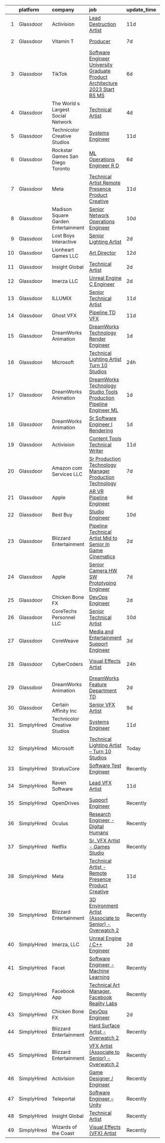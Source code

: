 

|    | platform    | company                             | job                                                                                                                                                                                                                                                                                                                                                                                                                                                                                                                                                                                                                                                                                                                                                                                                                                                                                                                                                                                                                                                                                                                                                                                                                                                                                                                                                                                                                                                                                     | update_time   | location           |
|---:|:------------|:------------------------------------|:----------------------------------------------------------------------------------------------------------------------------------------------------------------------------------------------------------------------------------------------------------------------------------------------------------------------------------------------------------------------------------------------------------------------------------------------------------------------------------------------------------------------------------------------------------------------------------------------------------------------------------------------------------------------------------------------------------------------------------------------------------------------------------------------------------------------------------------------------------------------------------------------------------------------------------------------------------------------------------------------------------------------------------------------------------------------------------------------------------------------------------------------------------------------------------------------------------------------------------------------------------------------------------------------------------------------------------------------------------------------------------------------------------------------------------------------------------------------------------------|:--------------|:-------------------|
|  1 | Glassdoor   | Activision                          | [Lead Destruction Artist](https://www.glassdoor.com/partner/jobListing.htm?pos=130&ao=1136043&s=58&guid=0000018326369b709af7659d8c419e4c&src=GD_JOB_AD&t=SR&vt=w&cs=1_eb6b2987&cb=1662793456808&jobListingId=1008101904567&jrtk=3-0-1gcj3d6ssjrou801-1gcj3d6tdghrg800-e8e640fc76d6cf67-)                                                                                                                                                                                                                                                                                                                                                                                                                                                                                                                                                                                                                                                                                                                                                                                                                                                                                                                                                                                                                                                                                                                                                                                                | 11d           | Middleton, WI      |
|  2 | Glassdoor   | Vitamin T                           | [Producer](https://www.glassdoor.com/partner/jobListing.htm?pos=106&ao=1110586&s=58&guid=0000018326369b709af7659d8c419e4c&src=GD_JOB_AD&t=SR&vt=w&cs=1_32b66abd&cb=1662793456804&jobListingId=1008114178951&cpc=3DB599BF2F4828F0&jrtk=3-0-1gcj3d6ssjrou801-1gcj3d6tdghrg800-e46064662fafb748--6NYlbfkN0DMrcEu7yrtATojKJA7cEzGQ3FdRGWLh0CZQInL4ECGI6k5tN82kdM0cJmh4vC7Gghphupef1cN6IlOTgMGADI-i2kb12ymzESQsmVIKdeBMrHVj1mVfahr3EwUgAel5KCeqATofhJbwCjg4rEUoGHyyaaRdvh7cQh_M0ZJBEp8KSubN5fZca-IhiP-uCIzzdgHJPEfeCwmnqGLOyWv3xUg-tX7SzKd673DaaZwfCJSfuGDzia_iTFNhZ5-AaH2nsBN2IRg4GwBvQhvZUXAhx129sfvLHp0zmAcSK6vVO5POaSJoWM6CwXq124YuJ3EGs_rMVpFdfxue6VRee6yulSg8CtH_6e17mpQGJvofWLDrMUK1n5RLos0L5aqHgajbKlbZ2PrRNMYKZIysRQOuRX5M-uQUI0rm41iS62uZX0jdZ4jfvZSB0M0UmLA5la4Wii8NjvDf12UcSJ57kSrG2ZiEBhkcn5y9b8Z5dnNVCTvug%3D%3D)                                                                                                                                                                                                                                                                                                                                                                                                                                                                                                                                                                                                                                                              | 7d            | Vancouver, WA      |
|  3 | Glassdoor   | TikTok                              | [Software Engineer  University Graduate  Product Architecture    2023 Start  BS MS ](https://www.glassdoor.com/partner/jobListing.htm?pos=117&ao=1136043&s=58&guid=0000018326369b709af7659d8c419e4c&src=GD_JOB_AD&t=SR&vt=w&cs=1_9d6cca37&cb=1662793456806&jobListingId=1008115756747&jrtk=3-0-1gcj3d6ssjrou801-1gcj3d6tdghrg800-814e7b5c19a9a706-)                                                                                                                                                                                                                                                                                                                                                                                                                                                                                                                                                                                                                                                                                                                                                                                                                                                                                                                                                                                                                                                                                                                                     | 6d            | Mountain View, CA  |
|  4 | Glassdoor   | The World s Largest Social Network  | [Technical Artist](https://www.glassdoor.com/partner/jobListing.htm?pos=102&ao=1110586&s=58&guid=0000018326369b709af7659d8c419e4c&src=GD_JOB_AD&t=SR&vt=w&ea=1&cs=1_c2ccff3a&cb=1662793456804&jobListingId=1008119621893&cpc=59DEFF8D475298C3&jrtk=3-0-1gcj3d6ssjrou801-1gcj3d6tdghrg800-965fa4679203ee31--6NYlbfkN0DSgjPPcnEdvoK3uuxfISLALE6pB1FR7YSHOr_tSg5_QGIhoz_2VqUepdcKLBLI_zSAkyoPLr8SW3FfEkHJ_qiI5RDq0LiClGu-LULNv5_viEarxV8-MoCSseMuDOhubK7TesTYt27YKo8C_3i3iI14o1pk30q-Muxtdt3gnS2UzBPJhjqABA_TlCUs7qmIeKhfzkOJFmI1oLS-7ldsAvWQCr38UiZ2Pssb9Tp9az7iVO7PGWL6Hm1kPd9jY1p5tbfnmWPq04mXI376-mUSMfi9K3KxltERy1sOHHTjiR41moMV0XD5AZH11P4GuicR19YZ-nCX9APmA5cIp4nSIgtWkLYrRW4RijCy4rj--iR8_KYL11cH-21Fy7k5RLAVVN1gdLGROleyhKXPD0V1O46Y7iKJl0EvNm6g2fd6WUEvP01W8NAx-eCl68l7bcI4Vod1nlfZWQTNbBNYRByX7-7uyWgGexUxqNuLmyF1mJShH4Fs-ffpK0MJn4XVLyYPTSdmuiuBOSFOgdseO3aen2NSsIJIOVmRNeRNrRO_XvjeH5Q06lU_Yr8WtNxqwDqeZY2AmNgEhkbhCoxg4Cl-AS_l)                                                                                                                                                                                                                                                                                                                                                                                                                                                                                                                                             | 4d            | Houston, TX        |
|  5 | Glassdoor   | Technicolor Creative Studios        | [Systems Engineer](https://www.glassdoor.com/partner/jobListing.htm?pos=119&ao=1136043&s=58&guid=0000018326369b709af7659d8c419e4c&src=GD_JOB_AD&t=SR&vt=w&cs=1_b3d49b31&cb=1662793456807&jobListingId=1008102704048&jrtk=3-0-1gcj3d6ssjrou801-1gcj3d6tdghrg800-c432b86d3dee0af1-)                                                                                                                                                                                                                                                                                                                                                                                                                                                                                                                                                                                                                                                                                                                                                                                                                                                                                                                                                                                                                                                                                                                                                                                                       | 11d           | Chicago, IL        |
|  6 | Glassdoor   | Rockstar Games San Diego   Toronto  | [ML Operations Engineer  R D](https://www.glassdoor.com/partner/jobListing.htm?pos=121&ao=1136043&s=58&guid=0000018326369b709af7659d8c419e4c&src=GD_JOB_AD&t=SR&vt=w&cs=1_190f3f27&cb=1662793456807&jobListingId=1008115995962&jrtk=3-0-1gcj3d6ssjrou801-1gcj3d6tdghrg800-b70124e74eff7913-)                                                                                                                                                                                                                                                                                                                                                                                                                                                                                                                                                                                                                                                                                                                                                                                                                                                                                                                                                                                                                                                                                                                                                                                            | 6d            | Carlsbad, CA       |
|  7 | Glassdoor   | Meta                                | [Technical Artist   Remote Presence Product Creative](https://www.glassdoor.com/partner/jobListing.htm?pos=101&ao=1110586&s=58&guid=0000018326369b709af7659d8c419e4c&src=GD_JOB_AD&t=SR&vt=w&cs=1_ace3f14c&cb=1662793456803&jobListingId=1008101171105&cpc=E773D000C9BC26FA&jrtk=3-0-1gcj3d6ssjrou801-1gcj3d6tdghrg800-85467b230cdb1f12--6NYlbfkN0DYl4UJW4r1Vl7FEn6T9F-rD9lpC-0oMJVSiWjK_MGUd8e8cHXcpv6KPyjLHZEfqkUqQ3MUZpLff_3c0NCOOAZfaaadDCk6VInjisDfU2K-59ShlDbp3VlJNHySlmqBD-U2eTsVMZDd-pjKhVEqyrrRF1i1GL51CwZw25K3ERkALNiJlucmfi0pTVRmXosyZT7Yea3Fjn7zFYRnBM5pfJMwLdkBFoIuUOWUYxbH_Wih2bRefuKki_3P0JebyKheNNzEYZvG_MT58x7gp1SkeEPk9z2KsJCq4NU95Rg8-WKoWs0DJFu0qdoc_lG9-_aStp0zV7IkfwEn1-3nRv10JWC3kgH7z8D5IoTBNvqyNDjlElprhHKadr34pIvcQkSGp0VUIY_ZATcsNNK3d-biP8wZRHVl4kRaZ7ERe5iXs7Tz_KJ6nVXQFy8egNZ5hQlIBwvSfvbQW5EZ-xah3vAocgz4AKphjnUCTCUciDwRY6YczhRK_Ph3BUJN2tTM3_wMar_Hxg2NQKjSAmqcwgD28a3NjMFuwQkDqb4rU-o2Azt8r6MS-ZuceXI_Zigcy9nGC1oHJu1_1qCIYmMXoU5MQo6heuQkJjX2d9nYheCCnvH3X6zAJAVhfSamPl_lzuqGlfNvIy1Z7Ogpde6uHxj4orrHXdzUr8Q1KtSpywPR8bx1tyw4sGxKEfuTEjgVBnesqsD9sMqNigIhI8J-Yo6PRMD3Ohny5Zu1JgoAQpZRD5VN0Iwe_uGioITkEy55gVfq3n6cb0lgLk3bA3tqe3nAs25l9psJeS_jgN45q2GmF7Clw1u5FFLGM2qdL7z0CuGDcv3tbun3EbQlC1OmpNYDF0BVbK_frIaaVwb0Vr6GT4xDg9Xbd4lliwbd1ldUUmlt1WMmYYvdPHBQmUV_u9idQ7RLSkU07Xc8W3pU0jfF8XyRBSzNamC7SmX8MbP90LMWHhStryGTwTBBb0lVrdukRTsUhj2sFRqvxrFA-rNLWTulQenkOZ2ew-3yygpxm84kKoKQNOcI3O8PeEKynvKjHsFcVPQj0P2xiYf0uWP6J5kk4kFEQw6V5nHsJO6QbKQ8ZIQ%3D) | 11d           | Remote             |
|  8 | Glassdoor   | Madison Square Garden Entertainment | [Senior Network Operations Engineer](https://www.glassdoor.com/partner/jobListing.htm?pos=122&ao=1136043&s=58&guid=0000018326369b709af7659d8c419e4c&src=GD_JOB_AD&t=SR&vt=w&cs=1_a3fffc36&cb=1662793456807&jobListingId=1008104139558&jrtk=3-0-1gcj3d6ssjrou801-1gcj3d6tdghrg800-e420c81801f6d127-)                                                                                                                                                                                                                                                                                                                                                                                                                                                                                                                                                                                                                                                                                                                                                                                                                                                                                                                                                                                                                                                                                                                                                                                     | 10d           | New York, NY       |
|  9 | Glassdoor   | Lost Boys Interactive               | [Senior Lighting Artist](https://www.glassdoor.com/partner/jobListing.htm?pos=123&ao=1136043&s=58&guid=0000018326369b709af7659d8c419e4c&src=GD_JOB_AD&t=SR&vt=w&ea=1&cs=1_4b0d50b8&cb=1662793456807&jobListingId=1008124948273&jrtk=3-0-1gcj3d6ssjrou801-1gcj3d6tdghrg800-26a4a2f30f46c7ef-)                                                                                                                                                                                                                                                                                                                                                                                                                                                                                                                                                                                                                                                                                                                                                                                                                                                                                                                                                                                                                                                                                                                                                                                            | 2d            | Remote             |
| 10 | Glassdoor   | Lionheart Games  LLC                | [Art Director](https://www.glassdoor.com/partner/jobListing.htm?pos=127&ao=1136043&s=58&guid=0000018326369b709af7659d8c419e4c&src=GD_JOB_AD&t=SR&vt=w&ea=1&cs=1_37d050fe&cb=1662793456807&jobListingId=1008098999030&jrtk=3-0-1gcj3d6ssjrou801-1gcj3d6tdghrg800-17046921e110a5c4-)                                                                                                                                                                                                                                                                                                                                                                                                                                                                                                                                                                                                                                                                                                                                                                                                                                                                                                                                                                                                                                                                                                                                                                                                      | 12d           | Atlanta, GA        |
| 11 | Glassdoor   | Insight Global                      | [Technical Artist](https://www.glassdoor.com/partner/jobListing.htm?pos=107&ao=1110586&s=58&guid=0000018326369b709af7659d8c419e4c&src=GD_JOB_AD&t=SR&vt=w&cs=1_8988d8cb&cb=1662793456804&jobListingId=1008123474299&cpc=2CAED5C921A5F994&jrtk=3-0-1gcj3d6ssjrou801-1gcj3d6tdghrg800-3ffd07806c8889f3--6NYlbfkN0BKkHZu3wF05EeDimN_p6sYpKCMArvwa95YdH7UpkaBCqc7l59ErwqcyE8VoIfttn5P2vTHJPti_nwkT4fb5O4p0Xe2I7HGmxpXf_-TVdAgPrHPz3Jkl4sweMJzLGIiCdpSpBml2_BABUKrZJj7c0jGfAgfa6uN3II_XY-NMdF7ENgBo0S-MTp2-DRRisg4lEt-kKwg84k1nblEnBTUDmDW1rerWNtC45U2JE3pmdqdgtrIgmG0eDKRRn-1qgDJ9utBWaZGLLwh1tVLpIHY_6EEt8LFCnXsvtuI3t_foLmJX5pTEQyRD8E9vuljutKoNiEW4I69iWlnITPwrovAFJ6hU7cMFCMzNcKo7lxRFExdR5GwGf1QFz0_zlURqxXFoz66hggEA20IUPMNGBJzagOE5QMZFCYzV1N4TBKBOFz8OXv425BGfqGEovWtALuaD3gcDO2ges15FoEY4gM5w3jm5s-9vmq1QAN83-Sdv4hEpw%3D%3D)                                                                                                                                                                                                                                                                                                                                                                                                                                                                                                                                                                                                                                                      | 2d            | Sunnyvale, CA      |
| 12 | Glassdoor   | Imerza  LLC                         | [Unreal Engine   C   Engineer](https://www.glassdoor.com/partner/jobListing.htm?pos=110&ao=1136043&s=58&guid=0000018326369b709af7659d8c419e4c&src=GD_JOB_AD&t=SR&vt=w&ea=1&cs=1_f7966761&cb=1662793456804&jobListingId=1008122462070&jrtk=3-0-1gcj3d6ssjrou801-1gcj3d6tdghrg800-e87ac44f608c4a3b-)                                                                                                                                                                                                                                                                                                                                                                                                                                                                                                                                                                                                                                                                                                                                                                                                                                                                                                                                                                                                                                                                                                                                                                                      | 2d            | Remote             |
| 13 | Glassdoor   | ILLUMIX                             | [Senior Technical Artist](https://www.glassdoor.com/partner/jobListing.htm?pos=129&ao=1136043&s=58&guid=0000018326369b709af7659d8c419e4c&src=GD_JOB_AD&t=SR&vt=w&cs=1_e2f3c0a0&cb=1662793456808&jobListingId=1008102815478&jrtk=3-0-1gcj3d6ssjrou801-1gcj3d6tdghrg800-383da98ed51d426c-)                                                                                                                                                                                                                                                                                                                                                                                                                                                                                                                                                                                                                                                                                                                                                                                                                                                                                                                                                                                                                                                                                                                                                                                                | 11d           | Remote             |
| 14 | Glassdoor   | Ghost VFX                           | [Pipeline TD  VFX ](https://www.glassdoor.com/partner/jobListing.htm?pos=115&ao=1136043&s=58&guid=0000018326369b709af7659d8c419e4c&src=GD_JOB_AD&t=SR&vt=w&ea=1&cs=1_081014bc&cb=1662793456805&jobListingId=1008102571086&jrtk=3-0-1gcj3d6ssjrou801-1gcj3d6tdghrg800-2fcae1dd80b279d3-)                                                                                                                                                                                                                                                                                                                                                                                                                                                                                                                                                                                                                                                                                                                                                                                                                                                                                                                                                                                                                                                                                                                                                                                                 | 11d           | Burbank, CA        |
| 15 | Glassdoor   | DreamWorks Animation                | [DreamWorks Technology   Render Engineer](https://www.glassdoor.com/partner/jobListing.htm?pos=113&ao=1136043&s=58&guid=0000018326369b709af7659d8c419e4c&src=GD_JOB_AD&t=SR&vt=w&cs=1_0725fd4c&cb=1662793456805&jobListingId=1008125137078&jrtk=3-0-1gcj3d6ssjrou801-1gcj3d6tdghrg800-d8bf5979953cf7fe-)                                                                                                                                                                                                                                                                                                                                                                                                                                                                                                                                                                                                                                                                                                                                                                                                                                                                                                                                                                                                                                                                                                                                                                                | 1d            | Glendale, CA       |
| 16 | Glassdoor   | Microsoft                           | [Technical Lighting Artist   Turn 10 Studios](https://www.glassdoor.com/partner/jobListing.htm?pos=111&ao=1136043&s=58&guid=0000018326369b709af7659d8c419e4c&src=GD_JOB_AD&t=SR&vt=w&cs=1_8b66d391&cb=1662793456804&jobListingId=1008129981036&jrtk=3-0-1gcj3d6ssjrou801-1gcj3d6tdghrg800-4918a6e6feee778c-)                                                                                                                                                                                                                                                                                                                                                                                                                                                                                                                                                                                                                                                                                                                                                                                                                                                                                                                                                                                                                                                                                                                                                                            | 24h           | Redmond, WA        |
| 17 | Glassdoor   | DreamWorks Animation                | [DreamWorks Technology   Studio Tools   Production Pipeline Engineer  ML](https://www.glassdoor.com/partner/jobListing.htm?pos=120&ao=1136043&s=58&guid=0000018326369b709af7659d8c419e4c&src=GD_JOB_AD&t=SR&vt=w&cs=1_8c3c669b&cb=1662793456807&jobListingId=1008125137080&jrtk=3-0-1gcj3d6ssjrou801-1gcj3d6tdghrg800-6e373b1159455918-)                                                                                                                                                                                                                                                                                                                                                                                                                                                                                                                                                                                                                                                                                                                                                                                                                                                                                                                                                                                                                                                                                                                                                | 1d            | Glendale, CA       |
| 18 | Glassdoor   | DreamWorks Animation                | [Sr  Software Engineer I  Rendering ](https://www.glassdoor.com/partner/jobListing.htm?pos=112&ao=1136043&s=58&guid=0000018326369b709af7659d8c419e4c&src=GD_JOB_AD&t=SR&vt=w&cs=1_e1908f44&cb=1662793456804&jobListingId=1008125144860&jrtk=3-0-1gcj3d6ssjrou801-1gcj3d6tdghrg800-72e61188ff314fe9-)                                                                                                                                                                                                                                                                                                                                                                                                                                                                                                                                                                                                                                                                                                                                                                                                                                                                                                                                                                                                                                                                                                                                                                                    | 1d            | Glendale, CA       |
| 19 | Glassdoor   | Activision                          | [Content Tools Technical Writer](https://www.glassdoor.com/partner/jobListing.htm?pos=124&ao=1136043&s=58&guid=0000018326369b709af7659d8c419e4c&src=GD_JOB_AD&t=SR&vt=w&cs=1_08472394&cb=1662793456807&jobListingId=1008102725720&jrtk=3-0-1gcj3d6ssjrou801-1gcj3d6tdghrg800-676b2ac91bf4d530-)                                                                                                                                                                                                                                                                                                                                                                                                                                                                                                                                                                                                                                                                                                                                                                                                                                                                                                                                                                                                                                                                                                                                                                                         | 11d           | Woodland Hills, CA |
| 20 | Glassdoor   | Amazon com Services LLC             | [Sr  Production Technology Manager  Production Technology](https://www.glassdoor.com/partner/jobListing.htm?pos=128&ao=1136043&s=58&guid=0000018326369b709af7659d8c419e4c&src=GD_JOB_AD&t=SR&vt=w&cs=1_f98bc9fb&cb=1662793456807&jobListingId=1008112972348&jrtk=3-0-1gcj3d6ssjrou801-1gcj3d6tdghrg800-bd790fcada73d3ba-)                                                                                                                                                                                                                                                                                                                                                                                                                                                                                                                                                                                                                                                                                                                                                                                                                                                                                                                                                                                                                                                                                                                                                               | 7d            | Culver City, CA    |
| 21 | Glassdoor   | Apple                               | [AR VR Pipeline Engineer](https://www.glassdoor.com/partner/jobListing.htm?pos=103&ao=1110586&s=58&guid=0000018326369b709af7659d8c419e4c&src=GD_JOB_AD&t=SR&vt=w&cs=1_a058152f&cb=1662793456803&jobListingId=1008105396645&cpc=2CAED5C921A5F994&jrtk=3-0-1gcj3d6ssjrou801-1gcj3d6tdghrg800-c9ac99f385a34465--6NYlbfkN0BvKrLyj5gPmtZO9T8euul8TCxuuKNOtzRJOomxnwSEodTz2Bc-sPZlbtkML8D-m4rJEUgS2vPkgOVI7njqcyrxX869DpGye6ixWwn10iahY1e7v0vW0_yEUbkFwIQL54u2pH-wLan3uP1QN0-cDeLNaBnyjyJWVWVGubk5DmRA8No5zbUOOXoOzSouSs2Rhj8DuFOra_8FVIfMvU645J5LBZYLmfD9ojbePbEU8oGIS6y9m1ab8JjQTqc_0TNvV4qJIRUtYREKXTJP3cA7UMg6MarKBFFi6ceVBigFC_XkvzhgoM-iO9NcfjJIjzBSChWj9XWJ9ZfjLNKyWfFOV6oeVSH-rqz50HifwJlxrAPZzosu9isDF73GS8CmRfMtXAPPRw2IaqEas9_OzzWPciqJQLQOhzjBB0urqQS4w3O8VW0sNL8VX8XO1R30IKvhqI6jCHWnvG8mOLyNCD_es8RShserxXKJumnvOs3iN9zprpjNMh-4kVeTsibYN1V6au8LVgNt6LYg-8VgOKOR4SAqZAaM7ITeHcsXOHkYm-LsDXLNxUDKupnz6gYDnlHRg1NIk53CHXPjvZBM3i4EaQTUH60bbTIZhKvOwmo_Mct6DsmnwyjsMNxV5KVGfTFrPQGqmWNakBSIXLAl4eNu6Ziz0EIdiEasxs50p05glGXVaOE1Xi5ZkXQjgLrdn7ZbcCL3oOINV9QuHUgWADrOkSKVdLYMHwbXqdeWUJo6P5huzFonlZH0tIjd41lOJGt3KGjmMIBp9ozVvgGr-npoQ9vohZxtRGPSf0sJkAdIAfOpy7wsCZZo0puj51DViXxadzj9OPYTdy67x5gKCcR5frEEsUqD8MSJDtx9GkWznXK1DaZSezz0asRadCrs6TBupbPQt6bnlNb-ZDHP9siXvZp5702c_ATGgSsrN5jx7xXmo4p74Ev6-npHK5VaKlswAGIEKRWWfb--fQ%3D%3D)                                                                                                                                               | 9d            | Boulder, CO        |
| 22 | Glassdoor   | Best Buy                            | [Studio Engineer](https://www.glassdoor.com/partner/jobListing.htm?pos=114&ao=1136043&s=58&guid=0000018326369b709af7659d8c419e4c&src=GD_JOB_AD&t=SR&vt=w&cs=1_d8ffc5aa&cb=1662793456805&jobListingId=1008103829809&jrtk=3-0-1gcj3d6ssjrou801-1gcj3d6tdghrg800-89feb7922c3e7e6b-)                                                                                                                                                                                                                                                                                                                                                                                                                                                                                                                                                                                                                                                                                                                                                                                                                                                                                                                                                                                                                                                                                                                                                                                                        | 10d           | Richfield, MN      |
| 23 | Glassdoor   | Blizzard Entertainment              | [Pipeline Technical Artist  Mid to Senior   In Game Cinematics](https://www.glassdoor.com/partner/jobListing.htm?pos=125&ao=1136043&s=58&guid=0000018326369b709af7659d8c419e4c&src=GD_JOB_AD&t=SR&vt=w&cs=1_018ffb8d&cb=1662793456807&jobListingId=1008124066208&jrtk=3-0-1gcj3d6ssjrou801-1gcj3d6tdghrg800-926d8e038cdbdebc-)                                                                                                                                                                                                                                                                                                                                                                                                                                                                                                                                                                                                                                                                                                                                                                                                                                                                                                                                                                                                                                                                                                                                                          | 2d            | Irvine, CA         |
| 24 | Glassdoor   | Apple                               | [Senior Camera HW   SW Prototyping Engineer](https://www.glassdoor.com/partner/jobListing.htm?pos=105&ao=1110586&s=58&guid=0000018326369b709af7659d8c419e4c&src=GD_JOB_AD&t=SR&vt=w&cs=1_d3af36e7&cb=1662793456804&jobListingId=1008115119193&cpc=AC285F3A3ECA6BB0&jrtk=3-0-1gcj3d6ssjrou801-1gcj3d6tdghrg800-ddb1de0af28553b5--6NYlbfkN0BvKrLyj5gPmtZO9T8euul8TCxuuKNOtzRJOomxnwSEodTz2Bc-sPZl-XpHqNXOMUhOPmw27DKr02uhuQvedseg64Owh03uSQo3kF8BTr7EPuLvkGXori9jcL_F8LoAXGMfAKBklqFPnk7dLYW4F_ma8R1krs9Twjyer5dAboSOp-bhVyoaO5M4xQMzFmterPYtEvY9B6GRvGwX8buidw52QXdnMRGJsgrW90dMGzk0N8WdfJU26uJROkbJrc7BetsQpL1ktSN1hGHIBiyPNAWNqjQeIOjTlC4QWz9Xc9eOwomZ8SoOVrkcTRxM0SEZFBhbkRG1tYcMDdlutG9BAYFcdGsloyVRzB3zHaJDVgECdR4rIC-baBqL0pJ2OCKNt9W5C21ZB3PsM7v_1F88fwPr0axfbwTtlQGeEJb_BN8CHDcdfyLiIhVnPBNxXtlJ5KIDfQ2eeijQ6ErQNtueDIutD4M--rFLMKd5uKIKmj2oS8DIJgrImwn1vsJ6lAZB40Bb3gk5_LkIxEhr_Mv92SQYh5K3Ljp6UBKn9OlDwsS91djoryPoTktJ7aLcOJuwFQEXu-YpfS8FTpQe8AC-Gna7Kcw0J67LGrsWJ4UKb0Ma-aCkeLEzDPRW6MNGI7BV7-Hk4EBTM76cQtvIdadwXG_J_2M3Kj8e6jvD8IwwVJgf95VHbuab8QLtWOdBGanqcGOWKOsYcP7kRo5poa7w78m9ykCvpSA2djdHomVf7naJDXHlkI3zrsybIxwo5HsRWjmIUaVwN0STrOiyZUuR_uaBt51h5ZvjWir-Q_cAMmPzKV9CUU5_YpWS4Wu-gjE8VZ-opLmiu2PPhETIAXNBIvravBqYZUuC7PF3eIk1aNwc18RrW7FvziblUjvRkfYdkigMEgWt0J5dwQsD_ZwD2qvJYO5mSKzKVjgNOtqbO9u26ZUIi3-lwNmSh_X_gX33sq2XmtDEdkOm7-Hr1hASUXFwcWdtg9cizuo%3D)                                                                                                          | 7d            | Newport Beach, CA  |
| 25 | Glassdoor   | Chicken Bone FX                     | [DevOps Engineer](https://www.glassdoor.com/partner/jobListing.htm?pos=109&ao=1136043&s=58&guid=0000018326369b709af7659d8c419e4c&src=GD_JOB_AD&t=SR&vt=w&ea=1&cs=1_02acd927&cb=1662793456804&jobListingId=1008124537944&jrtk=3-0-1gcj3d6ssjrou801-1gcj3d6tdghrg800-7a17235bd5212fba-)                                                                                                                                                                                                                                                                                                                                                                                                                                                                                                                                                                                                                                                                                                                                                                                                                                                                                                                                                                                                                                                                                                                                                                                                   | 2d            | Remote             |
| 26 | Glassdoor   | CoreTechs Personnel LLC             | [Senior Technical Artist](https://www.glassdoor.com/partner/jobListing.htm?pos=108&ao=1110586&s=58&guid=0000018326369b709af7659d8c419e4c&src=GD_JOB_AD&t=SR&vt=w&ea=1&cs=1_ff26c388&cb=1662793456804&jobListingId=1008104410229&cpc=3BA4CE39D5B5DEF5&jrtk=3-0-1gcj3d6ssjrou801-1gcj3d6tdghrg800-9a1a09ce397e4f7c--6NYlbfkN0DS-qNFXfGJbucVNqZuJyBAHUgn-Jk7BOIC44-eEj99OJbaIw5DPx7zYc0LJqAtR8MT3U-ZkZo0stYIRl40VjZHXuRKcFCORMuvW3oNvSMhkwMyDs0UmZZCmgbiJ2hsrSO2GhYNUyJHdQ85NaJ6xsZzAcy1QcTJXjpfNNq8JE7qRAquxOd-r1zvNQ4WjTPlocILh7vMIeixAAARmjsfWyi9IokWbm3OxMmkMsymlSnn39Xq77b5r5iPM8Rq_UsDoWSdQoczmGZyrLGH3GL_ZImnZwGtjn9ZhgY4Lwtcoj6I9Xxp4IHvVu2U3xLC6sAxWl3oUBRChkF1GoGvq-Hq1DjbXloYDaCoB0f4Vew05DwZMPQ8sYzbGBAplMhm4dikGaZVQPndMvdfKaJ46o_GJGqidQ_--dvKgh0yVeIDxiJxBotG-eH0X4x6Jd9s_mxLHMXlmK_wSoh5vmZWb37gjQ7GEaS6Dtpix2JDQ7hAhsIeVUBTgZabjl36bOlGlXQGUEs%3D)                                                                                                                                                                                                                                                                                                                                                                                                                                                                                                                                                                                                                        | 10d           | Redwood City, CA   |
| 27 | Glassdoor   | CoreWeave                           | [Media and Entertainment Support Engineer](https://www.glassdoor.com/partner/jobListing.htm?pos=116&ao=1136043&s=58&guid=0000018326369b709af7659d8c419e4c&src=GD_JOB_AD&t=SR&vt=w&ea=1&cs=1_14d75852&cb=1662793456806&jobListingId=1008121390676&jrtk=3-0-1gcj3d6ssjrou801-1gcj3d6tdghrg800-89ef060b609b20c9-)                                                                                                                                                                                                                                                                                                                                                                                                                                                                                                                                                                                                                                                                                                                                                                                                                                                                                                                                                                                                                                                                                                                                                                          | 3d            | Brooklyn, NY       |
| 28 | Glassdoor   | CyberCoders                         | [Visual Effects Artist](https://www.glassdoor.com/partner/jobListing.htm?pos=104&ao=1110586&s=58&guid=0000018326369b709af7659d8c419e4c&src=GD_JOB_AD&t=SR&vt=w&ea=1&cs=1_0ccfb68e&cb=1662793456804&jobListingId=1008130292891&cpc=32EE424DE2B657EB&jrtk=3-0-1gcj3d6ssjrou801-1gcj3d6tdghrg800-d62ada0934a60f15--6NYlbfkN0CpFJQzrgRR8WqXWK1qKKEqALWJw739KlKqr2H-MSI4eoBlI4EFrmor2FYZMP3muM2IWa6aK1nUKldDDb-ud935TrBEnWlOUihfr8NTPPHFoOeAqhCVcYY9FDnmP9-hTMybqc3kvZ0pGhYPKzIlJcNqQPocWYM_40U-DM5o6ovOlRub2p5Ii6OCfCUwcFf30NjAuAsYtf8jzsZaWWTtm4Y3RkVR8T52eF_n349k55XsCn_OA0ghVQ92cb3DIR_mhXsYDuiVq9awDNsm5uzRXrEkflkjPjZ6AMhUEIf0GIaEXeaoZLmk5XzhKRsS3ETgFPIkuWRplR4JWARgdhM00B6jkT2LBtWcEKTfCwwksXf2XYfX9NXJ-33bL9k96nHi-0raRnELw1nfa_eFK2bsZyh5Q30VgtDJAoIgAqhkYUT_uVTZFItsxtLzXiaZVVMSmZLsPFq8YMQAzMyCv0Q9J3Vf0W4l7LY_z0OxQjfsWBrDejR1kHmHYbTcwoi2TYZAKwmLsnScB16ixI9olRlYi_UDYlcs_1gLO6iLQ7apO-xdXPTAzyTSzrXb9Rq9StlphWETFtT7ZwV7mnmYpWP94sQNqq4KnQS0HT3WE3pLFvAwLJTGjSRG81fIKLOjr04zAWTyHrPSuW-GZ3Xe2-fq567MCHHK76L40LAJEyDxq761XVGAo9JX3kXHvFZIdoQLHxZhwduBoTJQyBuj5HHLySsyi-yTgw8aHv4Gr7hzhjHRY4JnidZE1FzCJgoGL0B3k-rj8QS0iKHMBh_ZbsvGDhPkAJfyUTa_Rt3RHjyEW6-I4QernQ11NZLYQ7lfIgQPNg69pR2NSShF39A_GPTCW5xj4mljFDxilZ8CyEhfghzFfpj3wJvceqPdbms97jRncBL5yqWUWdwBH9_a0pB1gwp-UPDTN5qqxbTcaoOfV6ocT9NoE-8QyZcigCYmCb8_s_ngcQzP459RoXFfXWKIV8Kuzo21ONaUBmUlbcKAJoKjpw%3D%3D)                                                                                                            | 24h           | Los Angeles, CA    |
| 29 | Glassdoor   | DreamWorks Animation                | [DreamWorks Feature   Department TD](https://www.glassdoor.com/partner/jobListing.htm?pos=126&ao=1136043&s=58&guid=0000018326369b709af7659d8c419e4c&src=GD_JOB_AD&t=SR&vt=w&cs=1_ec37be34&cb=1662793456807&jobListingId=1008124973029&jrtk=3-0-1gcj3d6ssjrou801-1gcj3d6tdghrg800-d8ecc8c770dd1ee2-)                                                                                                                                                                                                                                                                                                                                                                                                                                                                                                                                                                                                                                                                                                                                                                                                                                                                                                                                                                                                                                                                                                                                                                                     | 2d            | Glendale, CA       |
| 30 | Glassdoor   | Certain Affinity  Inc               | [Senior VFX Artist](https://www.glassdoor.com/partner/jobListing.htm?pos=118&ao=1136043&s=58&guid=0000018326369b709af7659d8c419e4c&src=GD_JOB_AD&t=SR&vt=w&cs=1_105adfd0&cb=1662793456807&jobListingId=1008107452375&jrtk=3-0-1gcj3d6ssjrou801-1gcj3d6tdghrg800-8aef51458d8bbf51-)                                                                                                                                                                                                                                                                                                                                                                                                                                                                                                                                                                                                                                                                                                                                                                                                                                                                                                                                                                                                                                                                                                                                                                                                      | 9d            | Remote             |
| 31 | SimplyHired | Technicolor Creative Studios        | [Systems Engineer](https://www.simplyhired.com/job/lMkMjzdLBnPxTwHgTFGU_fyk4sv4nBVP6HgJSB2wx_roEIKWEvZSDQ?q=vfx+engineer)                                                                                                                                                                                                                                                                                                                                                                                                                                                                                                                                                                                                                                                                                                                                                                                                                                                                                                                                                                                                                                                                                                                                                                                                                                                                                                                                                               | 11d           | Chicago, IL        |
| 32 | SimplyHired | Microsoft                           | [Technical Lighting Artist – Turn 10 Studios](https://www.simplyhired.com/job/1S53qIJwJWfFqW-GvYPdI3GdtuXkkNyiqw3qq_Vki4Xix3rXKsPCJQ?q=vfx+engineer)                                                                                                                                                                                                                                                                                                                                                                                                                                                                                                                                                                                                                                                                                                                                                                                                                                                                                                                                                                                                                                                                                                                                                                                                                                                                                                                                    | Today         | Redmond, WA        |
| 33 | SimplyHired | StratusCore                         | [Software Test Engineer](https://www.simplyhired.com/job/aOGYDGVDK83Hz36mzFZncYUNgGThbRe4d03IXfkihr8svAuEQu1e3g?q=vfx+engineer)                                                                                                                                                                                                                                                                                                                                                                                                                                                                                                                                                                                                                                                                                                                                                                                                                                                                                                                                                                                                                                                                                                                                                                                                                                                                                                                                                         | Recently      | Seattle, WA        |
| 34 | SimplyHired | Raven Software                      | [Lead VFX Artist](https://www.simplyhired.com/job/lOktzQPuJQ5gLM6Pp4xEwFnB3jNGntKl1uiaES_SvQjOnT9fu2kisg?q=vfx+engineer)                                                                                                                                                                                                                                                                                                                                                                                                                                                                                                                                                                                                                                                                                                                                                                                                                                                                                                                                                                                                                                                                                                                                                                                                                                                                                                                                                                | 11d           | Santa Monica, CA   |
| 35 | SimplyHired | OpenDrives                          | [Support Engineer](https://www.simplyhired.com/job/zeQfBtRvpjd-9Qb80Fz9S1A0GPcgr6ZEUP3JDWxZVIAoArcfkOJo4w?q=vfx+engineer)                                                                                                                                                                                                                                                                                                                                                                                                                                                                                                                                                                                                                                                                                                                                                                                                                                                                                                                                                                                                                                                                                                                                                                                                                                                                                                                                                               | Recently      | Remote             |
| 36 | SimplyHired | Oculus                              | [Research Engineer - Digital Humans](https://www.simplyhired.com/job/RPi93xTkL3ttpWk-8Uz9g-roXtdIaPz-Ig9nRfjQiwcXoZCn3nsaOA?q=vfx+engineer)                                                                                                                                                                                                                                                                                                                                                                                                                                                                                                                                                                                                                                                                                                                                                                                                                                                                                                                                                                                                                                                                                                                                                                                                                                                                                                                                             | Recently      | Sausalito, CA      |
| 37 | SimplyHired | Netflix                             | [Sr. VFX Artist - Games Studio](https://www.simplyhired.com/job/3g_rtvUhpxlLfU8gMrk83ICyeXrnUD6uBLSCOlq1ijdUDL-lUPepiw?q=vfx+engineer)                                                                                                                                                                                                                                                                                                                                                                                                                                                                                                                                                                                                                                                                                                                                                                                                                                                                                                                                                                                                                                                                                                                                                                                                                                                                                                                                                  | Recently      | Remote             |
| 38 | SimplyHired | Meta                                | [Technical Artist - Remote Presence Product Creative](https://www.simplyhired.com/job/DWGoUJq0dMW2xApn7A6nUCl5ZLWxkZBhK807-tN67yFWf-9_MtGKXg?q=vfx+engineer)                                                                                                                                                                                                                                                                                                                                                                                                                                                                                                                                                                                                                                                                                                                                                                                                                                                                                                                                                                                                                                                                                                                                                                                                                                                                                                                            | 11d           | Remote             |
| 39 | SimplyHired | Blizzard Entertainment              | [3D Environment Artist (Associate to Senior) - Overwatch 2](https://www.simplyhired.com/job/pw88DtF0EULjjFMy83MMr_Hg0HBZII6DCgYGL9C12joglMD-Z-Xwnw?q=vfx+engineer)                                                                                                                                                                                                                                                                                                                                                                                                                                                                                                                                                                                                                                                                                                                                                                                                                                                                                                                                                                                                                                                                                                                                                                                                                                                                                                                      | Recently      | Irvine, CA         |
| 40 | SimplyHired | Imerza, LLC                         | [Unreal Engine / C++ Engineer](https://www.simplyhired.com/job/Nk7SS23Y6co9jWJ66jadVXAn17_9AiKht6t35Ab7z7kJiWUkMFjX5Q?q=vfx+engineer)                                                                                                                                                                                                                                                                                                                                                                                                                                                                                                                                                                                                                                                                                                                                                                                                                                                                                                                                                                                                                                                                                                                                                                                                                                                                                                                                                   | 2d            | Remote             |
| 41 | SimplyHired | Facet                               | [Software Engineer - Machine Learning](https://www.simplyhired.com/job/rRl7LpYqGiIowLAwzbrNzMgXtXTFbKgtp-z9fo66PKEqX4Q6nYlO_w?q=vfx+engineer)                                                                                                                                                                                                                                                                                                                                                                                                                                                                                                                                                                                                                                                                                                                                                                                                                                                                                                                                                                                                                                                                                                                                                                                                                                                                                                                                           | Recently      | San Francisco, CA  |
| 42 | SimplyHired | Facebook App                        | [Technical Art Manager, Facebook Reality Labs](https://www.simplyhired.com/job/SaCxNEp2ripL1g9h_yS5P2BXExX71-jZEQCuADsvER2xUEivykHroQ?q=vfx+engineer)                                                                                                                                                                                                                                                                                                                                                                                                                                                                                                                                                                                                                                                                                                                                                                                                                                                                                                                                                                                                                                                                                                                                                                                                                                                                                                                                   | Recently      | Remote             |
| 43 | SimplyHired | Chicken Bone FX                     | [DevOps Engineer](https://www.simplyhired.com/job/9XvMHW8fgYBbD6eRbi8Ei6AfH6aJMsKh_gJidarrVRKQE6C5X1IwGw?q=vfx+engineer)                                                                                                                                                                                                                                                                                                                                                                                                                                                                                                                                                                                                                                                                                                                                                                                                                                                                                                                                                                                                                                                                                                                                                                                                                                                                                                                                                                | 2d            | Remote             |
| 44 | SimplyHired | Blizzard Entertainment              | [Hard Surface Artist - Overwatch 2](https://www.simplyhired.com/job/6UbuxcizWm0FGl0VWvCtYyHq-2-jjcWZ_YsxRvD4XaS9M8_zOx_FMA?q=vfx+engineer)                                                                                                                                                                                                                                                                                                                                                                                                                                                                                                                                                                                                                                                                                                                                                                                                                                                                                                                                                                                                                                                                                                                                                                                                                                                                                                                                              | Recently      | Irvine, CA         |
| 45 | SimplyHired | Blizzard Entertainment              | [VFX Artist (Associate to Senior) - Overwatch 2](https://www.simplyhired.com/job/2d70J5UkkZ2YmvlvJfcaEqf0vVFEZwLt57euRMmQlk3Afx_2Q_gYzw?q=vfx+engineer)                                                                                                                                                                                                                                                                                                                                                                                                                                                                                                                                                                                                                                                                                                                                                                                                                                                                                                                                                                                                                                                                                                                                                                                                                                                                                                                                 | Recently      | Irvine, CA         |
| 46 | SimplyHired | Activision                          | [Game Designer / Engineer](https://www.simplyhired.com/job/mvyJVImSNkRNGU7RQRq9NK4bP0WyGwVdbqKTESj9aJHphHk9dScNEg?q=vfx+engineer)                                                                                                                                                                                                                                                                                                                                                                                                                                                                                                                                                                                                                                                                                                                                                                                                                                                                                                                                                                                                                                                                                                                                                                                                                                                                                                                                                       | Recently      | Austin, TX         |
| 47 | SimplyHired | Teleportal                          | [Software Engineer – Unity](https://www.simplyhired.com/job/U01SrNCdaTYrZ4QRxBfL5yHDd4v1jD1-oTLFHKeuSIyfvwU1yzfxvQ?q=vfx+engineer)                                                                                                                                                                                                                                                                                                                                                                                                                                                                                                                                                                                                                                                                                                                                                                                                                                                                                                                                                                                                                                                                                                                                                                                                                                                                                                                                                      | Recently      | Culver City, CA    |
| 48 | SimplyHired | Insight Global                      | [Technical Artist](https://www.simplyhired.com/job/LFHhfevOvJX4PGu6dGhdfLYFnY-iMaxc9xSXp40Z_wgr-Foc3iAI1A?q=vfx+engineer)                                                                                                                                                                                                                                                                                                                                                                                                                                                                                                                                                                                                                                                                                                                                                                                                                                                                                                                                                                                                                                                                                                                                                                                                                                                                                                                                                               | Recently      | Remote             |
| 49 | SimplyHired | Wizards of the Coast                | [Visual Effects (VFX) Artist](https://www.simplyhired.com/job/CGky2sEpE6859VyUTUMNDFCC-G0jqBMyU8MV_bN6ZFLpER6i_gsThw?q=vfx+engineer)                                                                                                                                                                                                                                                                                                                                                                                                                                                                                                                                                                                                                                                                                                                                                                                                                                                                                                                                                                                                                                                                                                                                                                                                                                                                                                                                                    | Recently      | Renton, WA         |